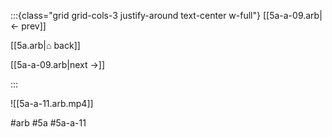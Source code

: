 :::{class="grid grid-cols-3 justify-around text-center w-full"}
[[5a-a-09.arb|← prev]]

[[5a.arb|⌂ back]]

[[5a-a-09.arb|next →]]

:::

![[5a-a-11.arb.mp4]]

#arb #5a #5a-a-11

